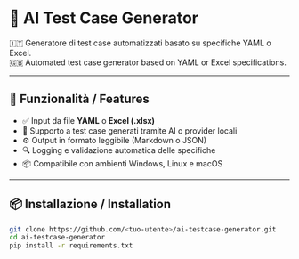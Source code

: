 # 🧪 AI Test Case Generator

🇮🇹 Generatore di test case automatizzati basato su specifiche YAML o Excel.  
🇬🇧 Automated test case generator based on YAML or Excel specifications.

---

## 🚀 Funzionalità / Features

- ✅ Input da file **YAML** o **Excel (.xlsx)**  
- 🧠 Supporto a test case generati tramite AI o provider locali  
- ⚙️ Output in formato leggibile (Markdown o JSON)  
- 🔍 Logging e validazione automatica delle specifiche  
- 📦 Compatibile con ambienti Windows, Linux e macOS

---

## 📦 Installazione / Installation

```bash
git clone https://github.com/<tuo-utente>/ai-testcase-generator.git
cd ai-testcase-generator
pip install -r requirements.txt
